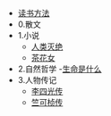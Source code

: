 - [读书方法]()
- 0.散文 
- 1.小说
  - [人类灭绝](docs/reading/1_小说/人类灭绝.md)
  - [茶花女](docs/reading/1_小说/茶花女.md)
- 2.自然哲学
  -[生命是什么](docs/reading/2_自然哲学/生命是什么.md)
- 3.人物传记
  - [李四光传](docs/reading/3_人物传记/李四光传.md)
  - [竺可桢传](docs/reading/3_人物传记/竺可桢传.md)



